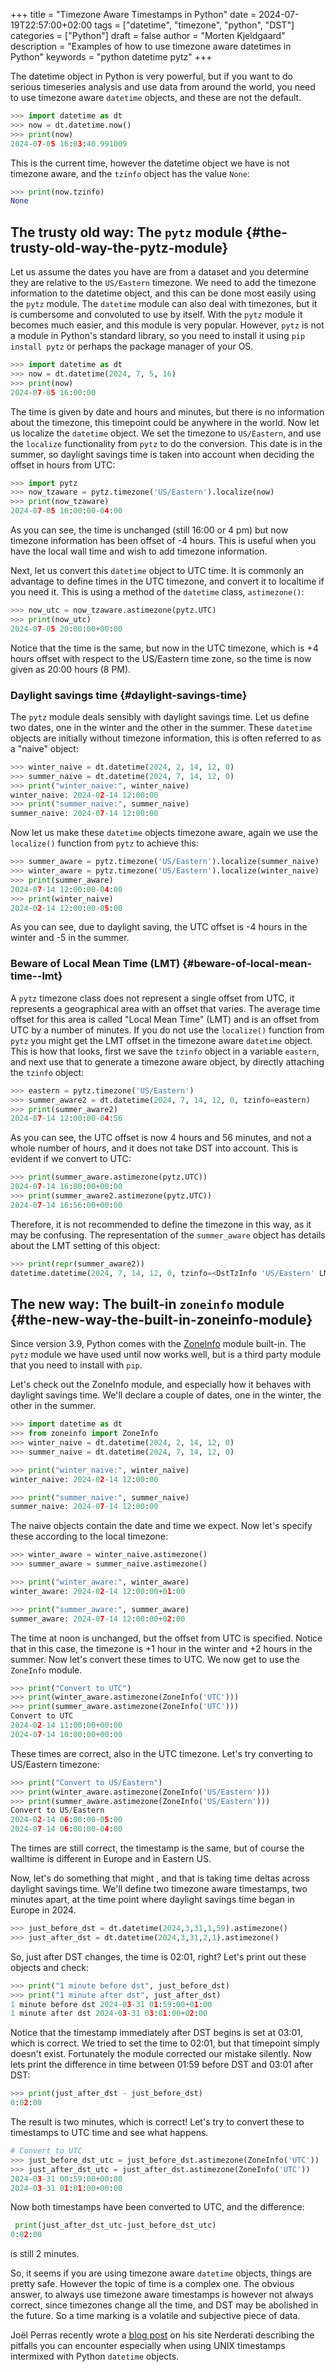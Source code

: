 +++
title = "Timezone Aware Timestamps in Python"
date = 2024-07-19T22:57:00+02:00
tags = ["datetime", "timezone", "python", "DST"]
categories = ["Python"]
draft = false
author = "Morten Kjeldgaard"
description = "Examples of how to use timezone aware datetimes in Python"
keywords = "python datetime pytz"
+++

The datetime object in Python is very powerful, but if you want to do serious timeseries analysis and use data from around the world, you need to use timezone aware `datetime` objects, and these are not the default.

<!--more-->

```python
>>> import datetime as dt
>>> now = dt.datetime.now()
>>> print(now)
2024-07-05 16:03:40.991009
```

This is the current time, however the datetime object we have is not timezone aware, and the `tzinfo` object has the value `None`:

```python
>>> print(now.tzinfo)
None
```


## The trusty old way: The `pytz` module {#the-trusty-old-way-the-pytz-module}

Let us assume the dates you have are from a dataset and you determine they are relative to the `US/Eastern` timezone. We need to add the timezone information to the datetime object, and this can be done most easily using the `pytz` module. The `datetime` module can also deal with timezones, but it is cumbersome and convoluted to use by itself. With the `pytz` module it becomes much easier, and this module is very popular. However, `pytz` is not a module in Python's standard library, so you need to install it using `pip install pytz` or perhaps the package manager of your OS.

```python
>>> import datetime as dt
>>> now = dt.datetime(2024, 7, 5, 16)
>>> print(now)
2024-07-05 16:00:00
```

The time is given by date and hours and minutes, but there is no information about the timezone, this timepoint could be anywhere in the world. Now let us localize the `datetime` object. We set the timezone to `US/Eastern`, and use the `localize` functionality from `pytz` to do the conversion. This date is in the summer, so daylight savings time is taken into account when deciding the offset in hours from UTC:

```python
>>> import pytz
>>> now_tzaware = pytz.timezone('US/Eastern').localize(now)
>>> print(now_tzaware)
2024-07-05 16:00:00-04:00
```

As you can see, the time is unchanged (still 16:00 or 4 pm) but now timezone information has been offset of -4 hours. This is useful when you have the local wall time and wish to add timezone information.

Next, let us convert this `datetime` object to UTC time. It is commonly an advantage to define times in the UTC timezone, and convert it to localtime if you need it. This is using a method of the `datetime` class, `astimezone()`:

```python
>>> now_utc = now_tzaware.astimezone(pytz.UTC)
>>> print(now_utc)
2024-07-05 20:00:00+00:00
```

Notice that the time is the same, but now in the UTC timezone, which is +4 hours offset with respect to the US/Eastern time zone, so the time is now given as 20:00 hours (8 PM).


### Daylight savings time {#daylight-savings-time}

The `pytz` module deals sensibly with daylight savings time. Let us define two dates, one in the winter and the other in the summer. These `datetime`  objects are initially without timezone information, this is often referred to as a "naive" object:

```python
>>> winter_naive = dt.datetime(2024, 2, 14, 12, 0)
>>> summer_naive = dt.datetime(2024, 7, 14, 12, 0)
>>> print("winter_naive:", winter_naive)
winter_naive: 2024-02-14 12:00:00
>>> print("summer_naive:", summer_naive)
summer_naive: 2024-07-14 12:00:00
```

Now let us make these `datetime` objects timezone aware, again we use the `localize()` function from `pytz` to achieve this:

```python
>>> summer_aware = pytz.timezone('US/Eastern').localize(summer_naive)
>>> winter_aware = pytz.timezone('US/Eastern').localize(winter_naive)
>>> print(summer_aware)
2024-07-14 12:00:00-04:00
>>> print(winter_naive)
2024-02-14 12:00:00-05:00
```

As you can see, due to daylight saving, the UTC offset is -4 hours in the winter and -5 in the summer.


### Beware of Local Mean Time (LMT) {#beware-of-local-mean-time--lmt}

A `pytz` timezone class does not represent a single offset from UTC, it represents a geographical area with an offset that varies. The average time offset for this area is called "Local Mean Time" (LMT) and is an offset from UTC by a number of minutes. If you do not use the `localize()` function from `pytz` you might get the LMT offset in the timezone aware `datetime` object. This is how that looks, first we save the `tzinfo` object in a variable `eastern`, and next use that to generate a timezone aware object, by directly attaching the `tzinfo` object:

```python
>>> eastern = pytz.timezone('US/Eastern')
>>> summer_aware2 = dt.datetime(2024, 7, 14, 12, 0, tzinfo=eastern)
>>> print(summer_aware2)
2024-07-14 12:00:00-04:56
```

As you can see, the UTC offset is now 4 hours and 56 minutes, and not a whole number of hours, and it does not take DST into account. This is evident if we convert to UTC:

```python
>>> print(summer_aware.astimezone(pytz.UTC))
2024-07-14 16:00:00+00:00
>>> print(summer_aware2.astimezone(pytz.UTC))
2024-07-14 16:56:00+00:00
```

Therefore, it is not recommended to define the timezone in this way, as it may be confusing. The representation of the `summer_aware` object has details about the LMT setting of this object:

```python
>>> print(repr(summer_aware2))
datetime.datetime(2024, 7, 14, 12, 0, tzinfo=<DstTzInfo 'US/Eastern' LMT-1 day, 19:04:00 STD>)
```


## The new way: The built-in `zoneinfo` module {#the-new-way-the-built-in-zoneinfo-module}

Since version 3.9, Python comes with the [ZoneInfo](https://docs.python.org/3/library/zoneinfo.html) module built-in. The `pytz` module we have used until now works well, but is a third party module that you need to install with `pip`.

Let's check out the ZoneInfo module, and especially how it behaves with daylight savings time. We'll declare a couple of dates, one in the winter, the other in the summer.

```python
>>> import datetime as dt
>>> from zoneinfo import ZoneInfo
>>> winter_naive = dt.datetime(2024, 2, 14, 12, 0)
>>> summer_naive = dt.datetime(2024, 7, 14, 12, 0)

>>> print("winter_naive:", winter_naive)
winter_naive: 2024-02-14 12:00:00

>>> print("summer_naive:", summer_naive)
summer_naive: 2024-07-14 12:00:00
```

The naive objects contain the date and time we expect. Now let's specify these according to the local timezone:

```python
>>> winter_aware = winter_naive.astimezone()
>>> summer_aware = summer_naive.astimezone()

>>> print("winter_aware:", winter_aware)
winter_aware: 2024-02-14 12:00:00+01:00

>>> print("summer_aware:", summer_aware)
summer_aware: 2024-07-14 12:00:00+02:00

```

The time at noon is unchanged, but the offset from UTC is specified. Notice that in this case, the timezone is +1 hour in the winter and +2 hours in the summer. Now let's convert these times to UTC. We now get to use the `ZoneInfo` module.

```python
>>> print("Convert to UTC")
>>> print(winter_aware.astimezone(ZoneInfo('UTC')))
>>> print(summer_aware.astimezone(ZoneInfo('UTC')))
Convert to UTC
2024-02-14 11:00:00+00:00
2024-07-14 10:00:00+00:00
```

These times are correct, also in the UTC timezone. Let's try converting to US/Eastern timezone:

```python
>>> print("Convert to US/Eastern")
>>> print(winter_aware.astimezone(ZoneInfo('US/Eastern')))
>>> print(summer_aware.astimezone(ZoneInfo('US/Eastern')))
Convert to US/Eastern
2024-02-14 06:00:00-05:00
2024-07-14 06:00:00-04:00
```

The times are still correct, the timestamp is the same, but of course the walltime is different in Europe and in Eastern US.

Now, let's do something that might , and that is taking time deltas across daylight savings time. We'll define two timezone aware timestamps, two minutes apart, at the time point where daylight savings time began in Europe in 2024.

```python
>>> just_before_dst = dt.datetime(2024,3,31,1,59).astimezone()
>>> just_after_dst = dt.datetime(2024,3,31,2,1).astimezone()
```

So, just after DST changes, the time is 02:01, right? Let's print out these objects and check:

```python
>>> print("1 minute before dst", just_before_dst)
>>> print("1 minute after dst", just_after_dst)
1 minute before dst 2024-03-31 01:59:00+01:00
1 minute after dst 2024-03-31 03:01:00+02:00
```

Notice that the timestamp immediately after DST begins is set at 03:01, which is correct. We tried to set the time to 02:01, but that timepoint simply doesn't exist. Fortunately the module corrected our mistake silently. Now lets print the difference in time between 01:59 before DST and 03:01 after DST:

```python
>>> print(just_after_dst - just_before_dst)
0:02:00
```

The result is two minutes, which is correct! Let's try to convert these to timestamps to UTC time and see what happens.

```python
# Convert to UTC
>>> just_before_dst_utc = just_before_dst.astimezone(ZoneInfo('UTC'))
>>> just_after_dst_utc = just_after_dst.astimezone(ZoneInfo('UTC'))
2024-03-31 00:59:00+00:00
2024-03-31 01:01:00+00:00
```

Now both timestamps have been converted to UTC, and the difference:

```python
 print(just_after_dst_utc-just_before_dst_utc)
0:02:00
```

is still 2 minutes.

So, it seems if you are using timezone aware `datetime` objects, things are pretty safe. However the topic of time is a complex one. The obvious answer, to always use timezone aware timestamps is however not always correct, since timezones change all the time, and DST may be abolished in the future. So a time marking is a volatile and subjective piece of data.

Joël Perras recently wrote a [blog post](https://nerderati.com/a-python-epoch-timestamp-timezone-trap/) on his site Nerderati describing the pitfalls you can encounter especially when using UNIX timestamps intermixed with Python `datetime` objects.
